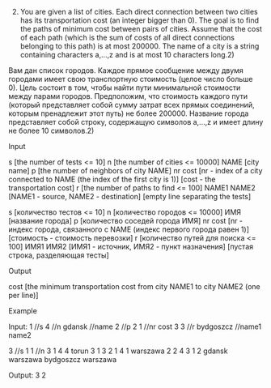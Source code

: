 2. You are given a list of cities. Each direct connection between two cities 
has its transportation cost (an integer bigger than 0). The goal is to find 
the paths of minimum cost between pairs of cities. Assume that the cost of 
each path (which is the sum of costs of all direct connections belonging to 
this path) is at most 200000. The name of a city is a string containing 
characters a,...,z and is at most 10 characters long.2)

Вам дан список городов. Каждое прямое сообщение между двумя городами
имеет свою транспортную стоимость (целое число больше 0). Цель состоит в том, чтобы найти
пути минимальной стоимости между парами городов. Предположим, что стоимость
каждого пути (который представляет собой сумму затрат всех прямых соединений, которым 
пренадлежит этот путь) не более 200000. Название города представляет собой строку, 
содержащую символов a,...,z и имеет длину не более 10 символов.2)

Input

s [the number of tests <= 10]
n [the number of cities <= 10000]
NAME [city name]
p [the number of neighbors of city NAME]
nr cost [nr - index of a city connected to NAME (the index of the first city is 1)]
[cost - the transportation cost]
r [the number of paths to find <= 100]
NAME1 NAME2 [NAME1 - source, NAME2 - destination]
[empty line separating the tests]

s [количество тестов <= 10]
n [количество городов <= 10000]
ИМЯ [название города]
p [количество соседей города ИМЯ]
nr cost [nr - индекс города, связанного с NAME (индекс первого города равен 1)]
[стоимость - стоимость перевозки]
r [количество путей для поиска <= 100]
ИМЯ1 ИМЯ2 [ИМЯ1 - источник, ИМЯ2 - пункт назначения]
[пустая строка, разделяющая тесты]

Output

cost [the minimum transportation cost from city NAME1 to city NAME2 (one per line)]

Example

Input:
1 //s
4 //n
gdansk //name
2 //p
2 1 //nr cost
3 3 //r
bydgoszcz //name1 name2

3 //s
1 1 //n
3 1
4 4
torun
3
1 3
2 1
4 1
warszawa
2
2 4
3 1
2
gdansk warszawa
bydgoszcz warszawa

Output:
3
2